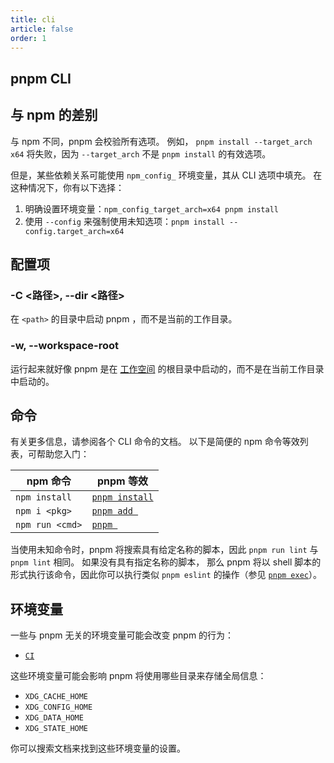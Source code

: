 ```yaml
---
title: cli
article: false
order: 1
---
```


## pnpm CLI

## 与 npm 的差别

与 npm 不同，pnpm 会校验所有选项。 例如， `pnpm install --target_arch x64` 将失败，因为 `--target_arch` 不是 `pnpm install` 的有效选项。

但是，某些依赖关系可能使用 `npm_config_` 环境变量，其从 CLI 选项中填充。 在这种情况下，你有以下选择：

1. 明确设置环境变量：`npm_config_target_arch=x64 pnpm install`
2. 使用 `--config` 来强制使用未知选项：`pnpm install --config.target_arch=x64`

## 配置项

### -C <路径>, --dir <路径>

在 `<path>` 的目录中启动 pnpm ，而不是当前的工作目录。

### -w, --workspace-root

运行起来就好像 pnpm 是在 [工作空间](https://pnpm.io/zh/workspace.md) 的根目录中启动的，而不是在当前工作目录中启动的。

## 命令

有关更多信息，请参阅各个 CLI 命令的文档。 以下是简便的 npm 命令等效列表，可帮助您入门：

| npm 命令        | pnpm 等效                                        |
| --------------- | ------------------------------------------------ |
| `npm install`   | [`pnpm install`](https://pnpm.io/zh/cli/install) |
| `npm i <pkg>`   | [`pnpm add `](https://pnpm.io/zh/cli/add)        |
| `npm run <cmd>` | [`pnpm `](https://pnpm.io/zh/cli/run)            |

当使用未知命令时，pnpm 将搜索具有给定名称的脚本，因此 `pnpm run lint` 与 `pnpm lint` 相同。 如果没有具有指定名称的脚本， 那么 pnpm 将以 shell 脚本的形式执行该命令，因此你可以执行类似 `pnpm eslint` 的操作（参见 [`pnpm exec`](https://pnpm.io/zh/cli/exec)）。

## 环境变量

一些与 pnpm 无关的环境变量可能会改变 pnpm 的行为：

- [`CI`](https://pnpm.io/zh/cli/install#frozen-lockfile)

这些环境变量可能会影响 pnpm 将使用哪些目录来存储全局信息：

- `XDG_CACHE_HOME`
- `XDG_CONFIG_HOME`
- `XDG_DATA_HOME`
- `XDG_STATE_HOME`

你可以搜索文档来找到这些环境变量的设置。